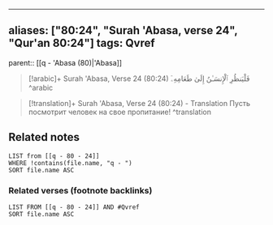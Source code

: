 
---
aliases: ["80:24", "Surah 'Abasa, verse 24", "Qur'an 80:24"]
tags: Qvref
---

parent:: [[q - 'Abasa (80)|'Abasa]]

> [!arabic]+ Surah 'Abasa, Verse 24 (80:24)
> <span class="quran-arabic">فَلْيَنظُرِ ٱلْإِنسَـٰنُ إِلَىٰ طَعَامِهِۦٓ</span>
^arabic

> [!translation]+ Surah 'Abasa, Verse 24 (80:24) - Translation
> Пусть посмотрит человек на свое пропитание!
^translation



## Related notes
```dataview
LIST from [[q - 80 - 24]]
WHERE !contains(file.name, "q - ")
SORT file.name ASC
```

### Related verses (footnote backlinks)
```dataview
LIST FROM [[q - 80 - 24]] AND #Qvref
SORT file.name ASC
```

